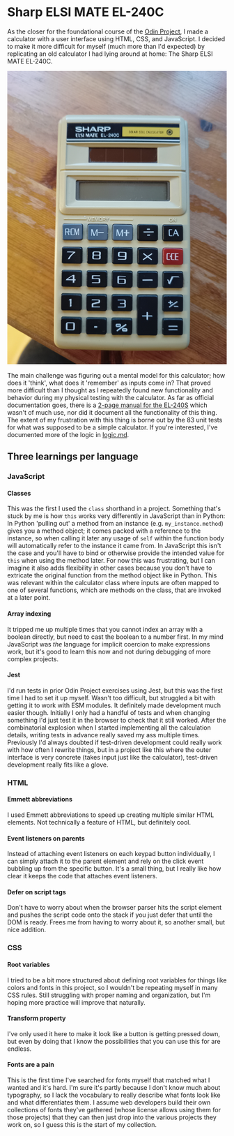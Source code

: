 # Sharp ELSI MATE EL-240C

As the closer for the foundational course of the [Odin Project](https://www.theodinproject.com), I made a calculator with a user interface using HTML, CSS, and JavaScript. I decided to make it more difficult for myself (much more than I'd expected) by replicating an old calculator I had lying around at home: The Sharp ELSI MATE EL-240C.

![Sharp ELSI MATE EL-240C calculator on wooden desk](./EL240C.jpg)

The main challenge was figuring out a mental model for this calculator; how does it 'think', what does it 'remember' as inputs come in? That proved more difficult than I thought as I repeatedly found new functionality and behavior during my physical testing with the calculator. As far as official documentation goes, there is a [2-page manual for the EL-240S](https://www.manualslib.com/manual/489333/Sharp-El-240s.html?page=1#manual) which wasn't of much use, nor did it document all the functionality of this thing. The extent of my frustration with this thing is borne out by the 83 unit tests for what was supposed to be a simple calculator. If you're interested, I've documented more of the logic in [logic.md](./logic.md).

## Three learnings per language

### JavaScript

#### Classes
This was the first I used the `class` shorthand in a project. Something that's stuck by me is how `this` works very differently in JavaScript than in Python: In Python 'pulling out' a method from an instance (e.g. `my_instance.method`) gives you a method object; it comes packed with a reference to the instance, so when calling it later any usage of `self` within the function body will automatically refer to the instance it came from. In JavaScript this isn't the case and you'll have to bind or otherwise provide the intended value for `this` when using the method later. For now this was frustrating, but I can imagine it also adds flexibility in other cases because you don't have to extricate the original function from the method object like in Python. This was relevant within the calculator class where inputs are often mapped to one of several functions, which are methods on the class, that are invoked at a later point.

#### Array indexing
It tripped me up multiple times that you cannot index an array with a boolean directly, but need to cast the boolean to a number first. In my mind JavaScript was *the* language for implicit coercion to make expressions work, but it's good to learn this now and not during debugging of more complex projects.

#### Jest
I'd run tests in prior Odin Project exercises using Jest, but this was the first time I had to set it up myself. Wasn't too difficult, but struggled a bit with getting it to work with ESM modules. It definitely made development much easier though. Initially I only had a handful of tests and when changing something I'd just test it in the browser to check that it still worked. After the combinatorial explosion when I started implementing all the calculation details, writing tests in advance really saved my ass multiple times. Previously I'd always doubted if test-driven development could really work with how often I rewrite things, but in a project like this where the outer interface is very concrete (takes input just like the calculator), test-driven development really fits like a glove.

### HTML

#### Emmett abbreviations
I used Emmett abbreviations to speed up creating multiple similar HTML elements. Not technically a feature of HTML, but definitely cool.

#### Event listeners on parents
Instead of attaching event listeners on each keypad button individually, I can simply attach it to the parent element and rely on the click event bubbling up from the specific button. It's a small thing, but I really like how clear it keeps the code that attaches event listeners.

#### Defer on script tags
Don't have to worry about when the browser parser hits the script element and pushes the script code onto the stack if you just defer that until the DOM is ready. Frees me from having to worry about it, so another small, but nice addition.

### CSS

#### Root variables
I tried to be a bit more structured about defining root variables for things like colors and fonts in this project, so I wouldn't be repeating myself in many CSS rules. Still struggling with proper naming and organization, but I'm hoping more practice will improve that naturally. 

#### Transform property
I've only used it here to make it look like a button is getting pressed down, but even by doing that I know the possibilities that you can use this for are endless.

#### Fonts are a pain
This is the first time I've searched for fonts myself that matched what I wanted and it's hard. I'm sure it's partly because I don't know much about typography, so I lack the vocabulary to really describe what fonts look like and what differentiates them. I assume web developers build their own collections of fonts they've gathered (whose license allows using them for those projects) that they can then just drop into the various projects they work on, so I guess this is the start of my collection.
